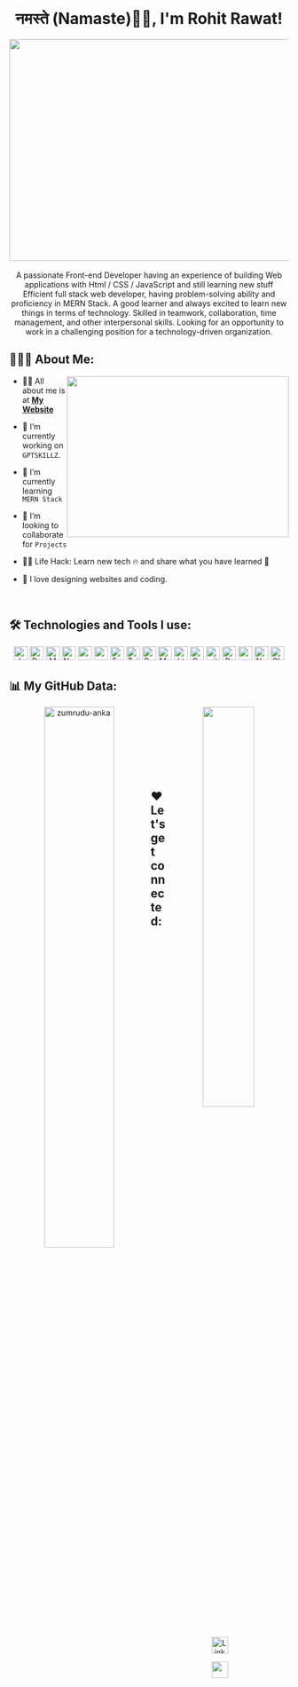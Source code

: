 <br/>
<h1 align="center">नमस्ते (Namaste)🙏🏻, I'm Rohit Rawat!</h1>

<div align="center">
  <img src ="https://r7q6w9z6.rocketcdn.me/career/wp-content/uploads/2020/03/full-stack-development.gif" border-radius="3px" width="800px" height="400px"/>
  
</div>

 <br/>
 <div align="center">
 A passionate Front-end Developer having an experience of building Web applications with Html / CSS / JavaScript and still learning new stuff
 Efficient full stack web developer, having problem-solving ability and proficiency in MERN Stack. A good learner and always excited to learn new things in terms of technology. Skilled in teamwork, collaboration, time management, and other interpersonal skills. Looking for an opportunity to work in a challenging position for a technology-driven organization.
 </div>

## 👨🏻‍💻 About Me:

<img  src="https://media.giphy.com/media/qgQUggAC3Pfv687qPC/giphy.gif" height="290px" width="400px" align="right" />

- 🙋‍♂️ All about me is at **[My Website](https://rohitrawatcse.netlify.app/)**

- 🔭 I’m currently working on `GPTSKILLZ`.

- 🌱 I’m currently learning `MERN Stack`

- 👯 I’m looking to collaborate for `Projects`

- 👨‍💻 Life Hack: Learn new tech :fire: and share what you have learned :tada:

- 💓 I love designing websites and coding.

<br>

## 🛠️ Technologies and Tools I use:

<p align="center" >
<img alt="Javascript" src="https://img.shields.io/badge/JavaScript-323330?style=for-the-badge&logo=javascript&logoColor=F7DF1E"  height="25px"/>
<img alt="React" src="https://img.shields.io/badge/React-20232A?style=for-the-badge&logo=react&logoColor=61DAFB" height="25px"/>
<img alt="MongoDB" src="https://img.shields.io/badge/-MongoDB-13aa52?style=flat-square&logo=mongodb&logoColor=white"  height="25px"/>
<img alt="Nodejs" src="https://img.shields.io/badge/-Nodejs-43853d?style=flat-square&logo=Node.js&logoColor=white"  height="25px"/>
<img alt="npm" src="https://img.shields.io/badge/NPM-%23000000.svg?style=for-the-badge&logo=npm&logoColor=white" height="25px"/>
<img alt="redux" src="https://img.shields.io/badge/-Redux-764ABC?style=flat-square&logo=redux&logoColor=white" height="25px"/>
 <img alt="Express" src="https://img.shields.io/badge/express.js-%23404d59.svg?style=for-the-badge&logo=express&logoColor=%2361DAFB" height="25px"/>
<img alt="Tailwidcss" src="https://img.shields.io/badge/Tailwind_CSS-38B2AC?style=for-the-badge&logo=tailwind-css&logoColor=white" height="25px"/>
<img alt="Bootstrap" src="https://img.shields.io/badge/Bootstrap-563D7C?style=for-the-badge&logo=bootstrap&logoColor=white" height="25px"/>
<img alt="Material UI" src="https://img.shields.io/badge/Material--UI-0081CB?style=for-the-badge&logo=material-ui&logoColor=white" height="25px"/>
<img alt="html" src="https://img.shields.io/badge/HTML5-E34F26?style=for-the-badge&logo=html5&logoColor=white" height="25px"/>
<img alt="Css" src="https://img.shields.io/badge/CSS3-1572B6?style=for-the-badge&logo=css3&logoColor=white" height="25px"/>
<img alt="git" src="https://img.shields.io/badge/-Git-F05032?style=flat-square&logo=git&logoColor=white" height="25px"/>
<img alt="Prettier" src="https://img.shields.io/badge/-Prettier-F7B93E?style=flat-square&logo=prettier&logoColor=white" height="25px"/>
 
 <img alt="postman" src="https://img.shields.io/badge/-Postman-00C7B7?style=flat-square&logo=postman&logoColor=white" height="25px"/>
 <img alt="Netlify" src="https://img.shields.io/badge/Netlify-00C7B7?style=for-the-badge&logo=netlify&logoColor=white" height="25px"/>
 <img alt="Chakra UI" src="https://img.shields.io/badge/Chakra--UI-319795?style=for-the-badge&logo=chakra-ui&logoColor=white" height="25px"/>
</p>

 
 ## 📊 My GitHub Data:

  <div align=center>
    <a>
      <img align="left"  width=50% src="https://github-readme-stats.vercel.app/api?username=rohitrawatcse&hide=issues&count_private=true&show_icons=true&theme=nightowl&include_all_commits=true&text_color=ffffff" alt="zumrudu-anka" />
    </a>
    <a>
      <img align="right" width=43% src="https://github-readme-stats.vercel.app/api/top-langs/?username=rohitrawatcse&layout=compact&theme=nightowl&text_color=ffffff" />
    </a>
  </div>

<br><br><br><br><br><br><br>
 ## ❤️ Let's get connected:
<p>
<div align="center" >
<a href="https://www.linkedin.com/in/rohitrawatcse/" target="_blank"><img alt="LinkedIn" src="https://img.shields.io/badge/linkedin-%230077B5.svg?&style=for-the-badge&logo=linkedin&logoColor=white"  height="30px"/></a> 

<a href="mailto:gmail.com/rohitrawatcse@gmail.com"><img src="https://img.shields.io/badge/Gmail-D14836?style=for-the-badge&logo=gmail&logoColor=white"  height="30px"/></a>

</div>
</p>

<!---
rohitrawatcse/rohitrawatcse is a ✨ special ✨ repository because its `README.md` (this file) appears on your GitHub profile.
You can click the Preview link to take a look at your changes.
--->
